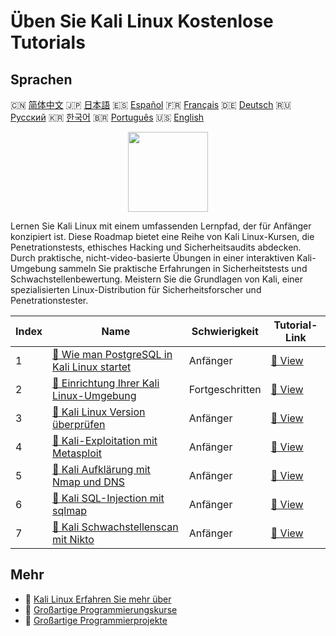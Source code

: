 # Üben Sie Kali Linux Kostenlose Tutorials

## Sprachen

🇨🇳 [简体中文](README_zh.md) 🇯🇵 [日本語](README_ja.md) 🇪🇸 [Español](README_es.md) 🇫🇷 [Français](README_fr.md) 🇩🇪 [Deutsch](README_de.md) 🇷🇺 [Русский](README_ru.md) 🇰🇷 [한국어](README_ko.md) 🇧🇷 [Português](README_pt.md) 🇺🇸 [English](README.md) 

<div align="center">
<img width="128px" src="https://file.labex.io/path/nJIFH3qqCckt.png">
</div>

Lernen Sie Kali Linux mit einem umfassenden Lernpfad, der für Anfänger konzipiert ist. Diese Roadmap bietet eine Reihe von Kali Linux-Kursen, die Penetrationstests, ethisches Hacking und Sicherheitsaudits abdecken. Durch praktische, nicht-video-basierte Übungen in einer interaktiven Kali-Umgebung sammeln Sie praktische Erfahrungen in Sicherheitstests und Schwachstellenbewertung. Meistern Sie die Grundlagen von Kali, einer spezialisierten Linux-Distribution für Sicherheitsforscher und Penetrationstester.

|   Index | Name                                                                                                                           | Schwierigkeit   | Tutorial-Link                                                                               |
|---------|--------------------------------------------------------------------------------------------------------------------------------|-----------------|---------------------------------------------------------------------------------------------|
|       1 | [📖 Wie man PostgreSQL in Kali Linux startet](https://labex.io/de/tutorials/kali-how-to-start-postgresql-in-kali-linux-417476) | Anfänger        | [🔗 View](https://labex.io/de/tutorials/kali-how-to-start-postgresql-in-kali-linux-417476)  |
|       2 | [📖 Einrichtung Ihrer Kali Linux-Umgebung](https://labex.io/de/tutorials/kali-setting-up-your-kali-linux-environment-552195)   | Fortgeschritten | [🔗 View](https://labex.io/de/tutorials/kali-setting-up-your-kali-linux-environment-552195) |
|       3 | [📖 Kali Linux Version überprüfen](https://labex.io/de/tutorials/kali-verify-kali-linux-version-552268)                        | Anfänger        | [🔗 View](https://labex.io/de/tutorials/kali-verify-kali-linux-version-552268)              |
|       4 | [📖 Kali-Exploitation mit Metasploit](https://labex.io/de/tutorials/kali-kali-exploitation-with-metasploit-552293)             | Anfänger        | [🔗 View](https://labex.io/de/tutorials/kali-kali-exploitation-with-metasploit-552293)      |
|       5 | [📖 Kali Aufklärung mit Nmap und DNS](https://labex.io/de/tutorials/kali-kali-reconnaissance-with-nmap-and-dns-552298)         | Anfänger        | [🔗 View](https://labex.io/de/tutorials/kali-kali-reconnaissance-with-nmap-and-dns-552298)  |
|       6 | [📖 Kali SQL-Injection mit sqlmap](https://labex.io/de/tutorials/kali-kali-sql-injection-with-sqlmap-552300)                   | Anfänger        | [🔗 View](https://labex.io/de/tutorials/kali-kali-sql-injection-with-sqlmap-552300)         |
|       7 | [📖 Kali Schwachstellenscan mit Nikto](https://labex.io/de/tutorials/kali-kali-vulnerability-scanning-with-nikto-552301)       | Anfänger        | [🔗 View](https://labex.io/de/tutorials/kali-kali-vulnerability-scanning-with-nikto-552301) |

## Mehr

- 🔗 [Kali Linux Erfahren Sie mehr über](https://labex.io/de/skilltrees/kali)
- 🔗 [Großartige Programmierungskurse](https://github.com/labex-labs/awesome-programming-courses)
- 🔗 [Großartige Programmierprojekte](https://github.com/labex-labs/awesome-programming-projects)

